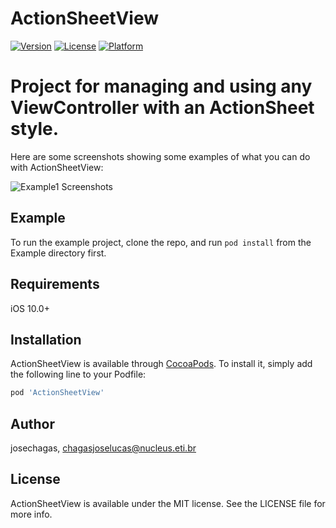 # ActionSheetView
[![Version](https://img.shields.io/cocoapods/v/ActionSheetView.svg?style=flat)](http://cocoapods.org/pods/ActionSheetView)
[![License](https://img.shields.io/cocoapods/l/ActionSheetView.svg?style=flat)](http://cocoapods.org/pods/ActionSheetView)
[![Platform](https://img.shields.io/cocoapods/p/ActionSheetView.svg?style=flat)](http://cocoapods.org/pods/ActionSheetView)


Project for managing and using any ViewController with an ActionSheet style.
=======

Here are some screenshots showing some examples of what you can do with ActionSheetView:

![Example1 Screenshots](https://raw.githubusercontent.com/josechagas/ActionSheetView/master/ReadmeAssets/screens1.png)

## Example

To run the example project, clone the repo, and run `pod install` from the Example directory first.

## Requirements

iOS 10.0+

## Installation

ActionSheetView is available through [CocoaPods](http://cocoapods.org). To install
it, simply add the following line to your Podfile:

```ruby
pod 'ActionSheetView'
```

## Author

josechagas, chagasjoselucas@nucleus.eti.br

## License

ActionSheetView is available under the MIT license. See the LICENSE file for more info.

